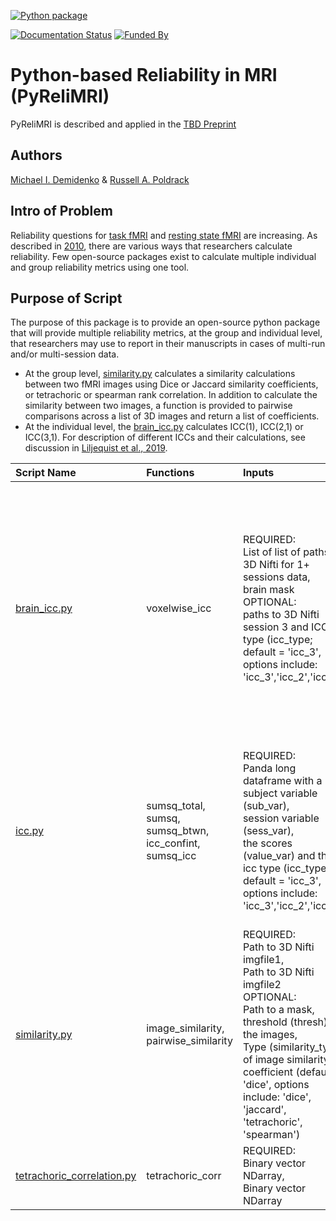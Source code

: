 [![Python package](https://github.com/demidenm/PyReliMRI/actions/workflows/python-package-conda.yml/badge.svg?style=plastic&logo=Python)](https://github.com/demidenm/PyReliMRI/actions/workflows/python-package-conda.yml) 

[![Documentation Status](https://readthedocs.org/projects/pyrelimri/badge/?version=latest&style=plastic)](https://pyrelimri.readthedocs.io/en/latest/?badge=latest&style=plastic)
[![Funded By](https://img.shields.io/badge/NIDA-F32%20DA055334--01A1-yellowgreen?style=plastic)](https://reporter.nih.gov/project-details/10525501)

# Python-based Reliability in MRI (PyReliMRI)

PyReliMRI is described and applied in the [TBD Preprint](https://www.doi.org)

## Authors

[Michael I. Demidenko](https://orcid.org/0000-0001-9270-0124) & [Russell A. Poldrack](https://orcid.org/0000-0001-6755-0259)

## Intro of Problem

Reliability questions for [task fMRI](https://https://www.doi.org/10.1177/0956797620916786) and [resting state fMRI](https://www.doi.org/10.1016/j.neuroimage.2019.116157) are increasing. As described in [2010](https://www.doi.org/10.1111/j.1749-6632.2010.05446.x), there are various ways that researchers calculate reliability. Few open-source packages exist to calculate multiple individual and group reliability metrics using one tool.

## Purpose of Script

The purpose of this package is to provide an open-source python package that will provide multiple reliability metrics, at the group and individual level, that researchers may use to report in their manuscripts in cases of multi-run and/or multi-session data.
 - At the group level, [similarity.py](/pyrelimri/similarity.py) calculates a similarity calculations between two fMRI images using Dice or Jaccard similarity coefficients, or tetrachoric or spearman rank correlation. In addition to calculate the similarity between two images, a function is provided to pairwise comparisons across a list of 3D images and return a list of coefficients.
 - At the individual level, the [brain_icc.py](/pyrelimri/brain_icc.py) calculates ICC(1), ICC(2,1) or ICC(3,1). For description of different ICCs and their calculations, see discussion in [Liljequist et al., 2019](https://www.doi.org/10.1371/journal.pone.0219854).


| **Script Name**                                                          | **Functions**                                                      | **Inputs**                                                                                                                                                                                                                                                                            | **Purpose**                                                                                                                                                                                                                                                                                                       |
|:-------------------------------------------------------------------------|:-------------------------------------------------------------------|:--------------------------------------------------------------------------------------------------------------------------------------------------------------------------------------------------------------------------------------------------------------------------------------|:------------------------------------------------------------------------------------------------------------------------------------------------------------------------------------------------------------------------------------------------------------------------------------------------------------------|
| [brain_icc.py](/pyrelimri/brain_icc.py)                                  | voxelwise_icc                                                      | REQUIRED:<br>List of list of paths to 3D Nifti for 1+ sessions data,<br>brain mask<br>OPTIONAL:<br>paths to 3D Nifti session 3 and ICC type (icc_type; default = 'icc_3', options include: 'icc_3','icc_2','icc_1')                                                                   | Calculate the intraclass correlation (e.g., ICC(1), ICC(2,1), or ICC(3,1) for 3D volumes across 1+ sessions, returning five 3D volumes reflecting the ICC estimate, the 95% lowerbound for ICC estimate, 95% upperbound for ICC estimate, mean squared error between subjects, mean squared error within subjects |
| [icc.py](/pyrelimri/icc.py)                                         | sumsq_total,<br>sumsq,<br>sumsq_btwn,<br>icc_confint,<br>sumsq_icc | REQUIRED:<br>Panda long dataframe with a subject variable (sub_var),<br>session variable (sess_var),<br>the scores (value_var) and the icc type (icc_type; default = 'icc_3', options include: 'icc_3','icc_2','icc_1')                                                               | Calculates sum of squares total, error, within and between to return an ICC estimate (e.g., ICC(1), ICC(2,1), or ICC(3,1), 95% lowerbound and 95% upperbound for ICC, mean between subject variance and mean within-subject variance                                                                              |
| [similarity.py](/pyrelimri/similarity.py)                           | image_similarity,<br>pairwise_similarity                           | REQUIRED:<br>Path to 3D Nifti imgfile1,<br>Path to 3D Nifti imgfile2 <br>OPTIONAL:<br>Path to a mask,<br>threshold (thresh) on the images,<br>Type (similarity_type) of image similarity coefficient (default = 'dice', options include: 'dice', 'jaccard', 'tetrachoric', 'spearman') | Calculate the similarity between two images. Pairwise_similarity: across multiple image pairs calculate similarity coefficient between all possible combinations.                                                                                                                                                 |
| [tetrachoric_correlation.py](/pyrelimri/tetrachoric_correlation.py) | tetrachoric_corr                                                   | REQUIRED:<br>Binary vector NDarray,<br>Binary vector NDarray                                                                                                                                                                                                                          | Calculate the tetrachoric correlation between two binary vectors.                                                                                                                                                                                                                                                 |
